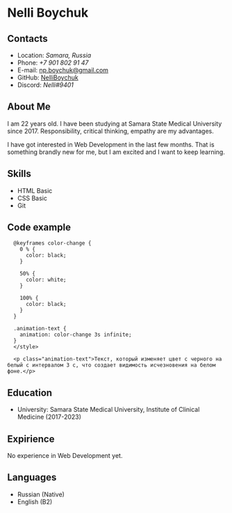 # Nelli Boychuk

## Contacts
* Location: *Samara, Russia*
* Phone: *+7 901 802 91 47*
* E-mail: np.boychuk@gmail.com
* GitHub: [NelliBoychuk](https://github.com/NelliBoychuk)
* Discord: *Nelli#9401*

## About Me
I am 22 years old. I have been studying at Samara State Medical University since 2017. Responsibility, critical thinking, empathy are my advantages. 

I have got interested in Web Development in the last few months. That is something brandly new for me, but I am excited and I want to keep learning.  

## Skills
* HTML Basic
* CSS Basic
* Git

## Code example
```<style>
  @keyframes color-change {
    0 % {
      color: black;
    }

    50% {
      color: white;
    }

    100% {
      color: black;
    }
  }

  .animation-text {
    animation: color-change 3s infinite;
  }
  </style>

  <p class="animation-text">Текст, который изменяет цвет с черного на белый с интервалом 3 с, что создает видимость исчезновения на белом фоне.</p>
  ```

## Education
* University: Samara State Medical University, Institute of Clinical Medicine (2017-2023)

## Expirience
No experience in Web Development yet.

## Languages
* Russian (Native)
* English (B2)

